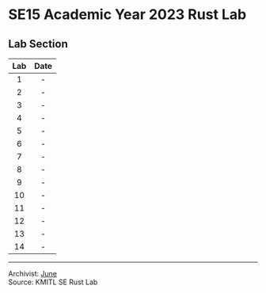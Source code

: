 # SE15 Academic Year 2023 Rust Lab

## Lab Section

|Lab|Date|
|:-:|:-:|
|1|-|
|2|-|
|3|-|
|4|-|
|5|-|
|6|-|
|7|-|
|8|-|
|9|-|
|10|-|
|11|-|
|12|-|
|13|-|
|14|-|

<hr>

Archivist: [June](https://github.com/ThuraAung1601)  
Source: KMITL SE Rust Lab
